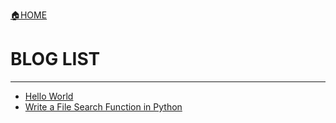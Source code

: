 [🏠HOME](https://chunribu.github.io/blog/)

# BLOG LIST

---

+ [Hello World](./HelloWorld.md)
+ [Write a File Search Function in Python](./WriteAFileSearchFunctionInPython.md)

